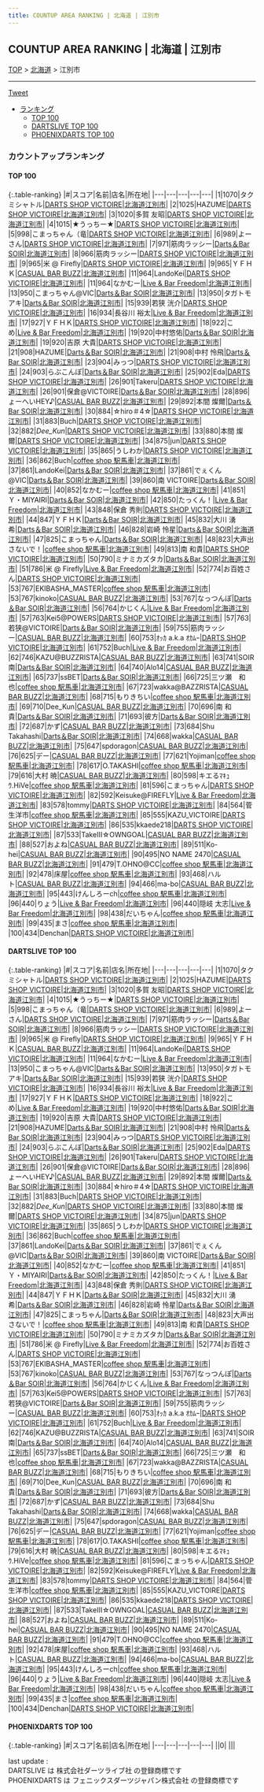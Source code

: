 ```yaml
---
title: COUNTUP AREA RANKING | 北海道 | 江別市
---
```

## COUNTUP AREA RANKING | 北海道 | 江別市

[TOP](/darts/rank/) > [北海道](/darts/rank/北海道/) > 江別市

___

<a href="https://twitter.com/share?ref_src=twsrc%5Etfw" data-text="COUNTUP AREA RANKING | 北海道江別市" class="twitter-share-button" data-hashtags="DARTSLIVE,PHOENIXDARTS,darts,ダーツ" data-show-count="false">Tweet</a>

* [ランキング](#カウントアップランキング)
    * [TOP 100](#top-100)
    * [DARTSLIVE TOP 100](#dartslive-top-100)
    * [PHOENIXDARTS TOP 100](#phoenixdarts-top-100)

### カウントアップランキング

#### TOP 100



{:.table-ranking}
|#|スコア|名前|店名|所在地|
|---|---|---|---|---|
|1|1070|<span class="rank-name-dl">タクミシャトル</span>|<a href="https://search.dartslive.com/jp/shop/616a4d1090f958540d9b047a20a7ba1e">DARTS SHOP VICTOIRE</a>|<a href="/darts/rank/北海道/江別市">北海道江別市</a>|
|2|1025|<span class="rank-name-dl">HAZUME</span>|<a href="https://search.dartslive.com/jp/shop/616a4d1090f958540d9b047a20a7ba1e">DARTS SHOP VICTOIRE</a>|<a href="/darts/rank/北海道/江別市">北海道江別市</a>|
|3|1020|<span class="rank-name-dl">多賀 友昭</span>|<a href="https://search.dartslive.com/jp/shop/616a4d1090f958540d9b047a20a7ba1e">DARTS SHOP VICTOIRE</a>|<a href="/darts/rank/北海道/江別市">北海道江別市</a>|
|4|1015|<span class="rank-name-dl">★うっちー★</span>|<a href="https://search.dartslive.com/jp/shop/616a4d1090f958540d9b047a20a7ba1e">DARTS SHOP VICTOIRE</a>|<a href="/darts/rank/北海道/江別市">北海道江別市</a>|
|5|998|<span class="rank-name-dl">こまっちゃん（竜</span>|<a href="https://search.dartslive.com/jp/shop/616a4d1090f958540d9b047a20a7ba1e">DARTS SHOP VICTOIRE</a>|<a href="/darts/rank/北海道/江別市">北海道江別市</a>|
|6|989|<span class="rank-name-dl">よーさん</span>|<a href="https://search.dartslive.com/jp/shop/616a4d1090f958540d9b047a20a7ba1e">DARTS SHOP VICTOIRE</a>|<a href="/darts/rank/北海道/江別市">北海道江別市</a>|
|7|971|<span class="rank-name-dl">筋肉ラッシー</span>|<a href="https://search.dartslive.com/jp/shop/616a4d1090f958540d9b047a20a7ba1e">Darts＆Bar SOIR</a>|<a href="/darts/rank/北海道/江別市">北海道江別市</a>|
|8|966|<span class="rank-name-dl">筋肉ラッシー</span>|<a href="https://search.dartslive.com/jp/shop/616a4d1090f958540d9b047a20a7ba1e">DARTS SHOP VICTOIRE</a>|<a href="/darts/rank/北海道/江別市">北海道江別市</a>|
|9|965|<span class="rank-name-dl">米 @ Firefly</span>|<a href="https://search.dartslive.com/jp/shop/616a4d1090f958540d9b047a20a7ba1e">DARTS SHOP VICTOIRE</a>|<a href="/darts/rank/北海道/江別市">北海道江別市</a>|
|9|965|<span class="rank-name-dl">ＹＦＨＫ</span>|<a href="https://search.dartslive.com/jp/shop/f13dceb85295f2e30d9b047a20a7ba1e">CASUAL BAR BUZZ</a>|<a href="/darts/rank/北海道/江別市">北海道江別市</a>|
|11|964|<span class="rank-name-dl">LandoKei</span>|<a href="https://search.dartslive.com/jp/shop/616a4d1090f958540d9b047a20a7ba1e">DARTS SHOP VICTOIRE</a>|<a href="/darts/rank/北海道/江別市">北海道江別市</a>|
|11|964|<span class="rank-name-dl">なかむー</span>|<a href="https://search.dartslive.com/jp/shop/0f51f78d8bd7580c0d9b047a20a7ba1e">Live & Bar Freedom</a>|<a href="/darts/rank/北海道/江別市">北海道江別市</a>|
|13|950|<span class="rank-name-dl">こまっちゃん@VIC</span>|<a href="https://search.dartslive.com/jp/shop/616a4d1090f958540d9b047a20a7ba1e">Darts＆Bar SOIR</a>|<a href="/darts/rank/北海道/江別市">北海道江別市</a>|
|13|950|<span class="rank-name-dl">タガトモアキ</span>|<a href="https://search.dartslive.com/jp/shop/616a4d1090f958540d9b047a20a7ba1e">Darts＆Bar SOIR</a>|<a href="/darts/rank/北海道/江別市">北海道江別市</a>|
|15|939|<span class="rank-name-dl">若狭 洸介</span>|<a href="https://search.dartslive.com/jp/shop/616a4d1090f958540d9b047a20a7ba1e">DARTS SHOP VICTOIRE</a>|<a href="/darts/rank/北海道/江別市">北海道江別市</a>|
|16|934|<span class="rank-name-dl">長谷川 裕太</span>|<a href="https://search.dartslive.com/jp/shop/0f51f78d8bd7580c0d9b047a20a7ba1e">Live & Bar Freedom</a>|<a href="/darts/rank/北海道/江別市">北海道江別市</a>|
|17|927|<span class="rank-name-dl">ＹＦＨＫ</span>|<a href="https://search.dartslive.com/jp/shop/616a4d1090f958540d9b047a20a7ba1e">DARTS SHOP VICTOIRE</a>|<a href="/darts/rank/北海道/江別市">北海道江別市</a>|
|18|922|<span class="rank-name-dl">こめ</span>|<a href="https://search.dartslive.com/jp/shop/0f51f78d8bd7580c0d9b047a20a7ba1e">Live & Bar Freedom</a>|<a href="/darts/rank/北海道/江別市">北海道江別市</a>|
|19|920|<span class="rank-name-dl">中村悠佑</span>|<a href="https://search.dartslive.com/jp/shop/616a4d1090f958540d9b047a20a7ba1e">Darts＆Bar SOIR</a>|<a href="/darts/rank/北海道/江別市">北海道江別市</a>|
|19|920|<span class="rank-name-dl">吉原 大貴</span>|<a href="https://search.dartslive.com/jp/shop/616a4d1090f958540d9b047a20a7ba1e">DARTS SHOP VICTOIRE</a>|<a href="/darts/rank/北海道/江別市">北海道江別市</a>|
|21|908|<span class="rank-name-dl">HAZUME</span>|<a href="https://search.dartslive.com/jp/shop/616a4d1090f958540d9b047a20a7ba1e">Darts＆Bar SOIR</a>|<a href="/darts/rank/北海道/江別市">北海道江別市</a>|
|21|908|<span class="rank-name-dl">中村 怜飛</span>|<a href="https://search.dartslive.com/jp/shop/616a4d1090f958540d9b047a20a7ba1e">Darts＆Bar SOIR</a>|<a href="/darts/rank/北海道/江別市">北海道江別市</a>|
|23|904|<span class="rank-name-dl">みっつ</span>|<a href="https://search.dartslive.com/jp/shop/616a4d1090f958540d9b047a20a7ba1e">DARTS SHOP VICTOIRE</a>|<a href="/darts/rank/北海道/江別市">北海道江別市</a>|
|24|903|<span class="rank-name-dl">らぶこんぽ</span>|<a href="https://search.dartslive.com/jp/shop/616a4d1090f958540d9b047a20a7ba1e">Darts＆Bar SOIR</a>|<a href="/darts/rank/北海道/江別市">北海道江別市</a>|
|25|902|<span class="rank-name-dl">Eda</span>|<a href="https://search.dartslive.com/jp/shop/616a4d1090f958540d9b047a20a7ba1e">DARTS SHOP VICTOIRE</a>|<a href="/darts/rank/北海道/江別市">北海道江別市</a>|
|26|901|<span class="rank-name-dl">Takeru</span>|<a href="https://search.dartslive.com/jp/shop/616a4d1090f958540d9b047a20a7ba1e">DARTS SHOP VICTOIRE</a>|<a href="/darts/rank/北海道/江別市">北海道江別市</a>|
|26|901|<span class="rank-name-dl">保倉@VICTOIRE</span>|<a href="https://search.dartslive.com/jp/shop/616a4d1090f958540d9b047a20a7ba1e">Darts＆Bar SOIR</a>|<a href="/darts/rank/北海道/江別市">北海道江別市</a>|
|28|896|<span class="rank-name-dl">ょーへいHEY♪</span>|<a href="https://search.dartslive.com/jp/shop/f13dceb85295f2e30d9b047a20a7ba1e">CASUAL BAR BUZZ</a>|<a href="/darts/rank/北海道/江別市">北海道江別市</a>|
|29|892|<span class="rank-name-dl">本間 燦爾</span>|<a href="https://search.dartslive.com/jp/shop/616a4d1090f958540d9b047a20a7ba1e">Darts＆Bar SOIR</a>|<a href="/darts/rank/北海道/江別市">北海道江別市</a>|
|30|884|<span class="rank-name-dl">☆hiro＃4☆</span>|<a href="https://search.dartslive.com/jp/shop/616a4d1090f958540d9b047a20a7ba1e">DARTS SHOP VICTOIRE</a>|<a href="/darts/rank/北海道/江別市">北海道江別市</a>|
|31|883|<span class="rank-name-dl">Buch</span>|<a href="https://search.dartslive.com/jp/shop/616a4d1090f958540d9b047a20a7ba1e">DARTS SHOP VICTOIRE</a>|<a href="/darts/rank/北海道/江別市">北海道江別市</a>|
|32|882|<span class="rank-name-dl">_Dee_Kun_</span>|<a href="https://search.dartslive.com/jp/shop/616a4d1090f958540d9b047a20a7ba1e">DARTS SHOP VICTOIRE</a>|<a href="/darts/rank/北海道/江別市">北海道江別市</a>|
|33|880|<span class="rank-name-dl">本間 燦爾</span>|<a href="https://search.dartslive.com/jp/shop/616a4d1090f958540d9b047a20a7ba1e">DARTS SHOP VICTOIRE</a>|<a href="/darts/rank/北海道/江別市">北海道江別市</a>|
|34|875|<span class="rank-name-dl">jun</span>|<a href="https://search.dartslive.com/jp/shop/616a4d1090f958540d9b047a20a7ba1e">DARTS SHOP VICTOIRE</a>|<a href="/darts/rank/北海道/江別市">北海道江別市</a>|
|35|865|<span class="rank-name-dl">うしわか</span>|<a href="https://search.dartslive.com/jp/shop/616a4d1090f958540d9b047a20a7ba1e">DARTS SHOP VICTOIRE</a>|<a href="/darts/rank/北海道/江別市">北海道江別市</a>|
|36|862|<span class="rank-name-dl">Buch</span>|<a href="https://search.dartslive.com/jp/shop/2f50acd80977cb390d9b047a20a7ba1e">coffee shop 駅馬車</a>|<a href="/darts/rank/北海道/江別市">北海道江別市</a>|
|37|861|<span class="rank-name-dl">LandoKei</span>|<a href="https://search.dartslive.com/jp/shop/616a4d1090f958540d9b047a20a7ba1e">Darts＆Bar SOIR</a>|<a href="/darts/rank/北海道/江別市">北海道江別市</a>|
|37|861|<span class="rank-name-dl">でぇくん@VIC</span>|<a href="https://search.dartslive.com/jp/shop/616a4d1090f958540d9b047a20a7ba1e">Darts＆Bar SOIR</a>|<a href="/darts/rank/北海道/江別市">北海道江別市</a>|
|39|860|<span class="rank-name-dl">南 VICTOIRE</span>|<a href="https://search.dartslive.com/jp/shop/616a4d1090f958540d9b047a20a7ba1e">Darts＆Bar SOIR</a>|<a href="/darts/rank/北海道/江別市">北海道江別市</a>|
|40|852|<span class="rank-name-dl">なかむー</span>|<a href="https://search.dartslive.com/jp/shop/2f50acd80977cb390d9b047a20a7ba1e">coffee shop 駅馬車</a>|<a href="/darts/rank/北海道/江別市">北海道江別市</a>|
|41|851|<span class="rank-name-dl">Ｙ・MIYAIRI</span>|<a href="https://search.dartslive.com/jp/shop/616a4d1090f958540d9b047a20a7ba1e">Darts＆Bar SOIR</a>|<a href="/darts/rank/北海道/江別市">北海道江別市</a>|
|42|850|<span class="rank-name-dl">たっくん！</span>|<a href="https://search.dartslive.com/jp/shop/0f51f78d8bd7580c0d9b047a20a7ba1e">Live & Bar Freedom</a>|<a href="/darts/rank/北海道/江別市">北海道江別市</a>|
|43|848|<span class="rank-name-dl">保倉 秀則</span>|<a href="https://search.dartslive.com/jp/shop/616a4d1090f958540d9b047a20a7ba1e">DARTS SHOP VICTOIRE</a>|<a href="/darts/rank/北海道/江別市">北海道江別市</a>|
|44|847|<span class="rank-name-dl">ＹＦＨＫ</span>|<a href="https://search.dartslive.com/jp/shop/616a4d1090f958540d9b047a20a7ba1e">Darts＆Bar SOIR</a>|<a href="/darts/rank/北海道/江別市">北海道江別市</a>|
|45|832|<span class="rank-name-dl">大川 湧希</span>|<a href="https://search.dartslive.com/jp/shop/616a4d1090f958540d9b047a20a7ba1e">Darts＆Bar SOIR</a>|<a href="/darts/rank/北海道/江別市">北海道江別市</a>|
|46|828|<span class="rank-name-dl">岩崎 怜星</span>|<a href="https://search.dartslive.com/jp/shop/616a4d1090f958540d9b047a20a7ba1e">Darts＆Bar SOIR</a>|<a href="/darts/rank/北海道/江別市">北海道江別市</a>|
|47|825|<span class="rank-name-dl">こまっちゃん</span>|<a href="https://search.dartslive.com/jp/shop/616a4d1090f958540d9b047a20a7ba1e">Darts＆Bar SOIR</a>|<a href="/darts/rank/北海道/江別市">北海道江別市</a>|
|48|823|<span class="rank-name-dl">大声出さないで！</span>|<a href="https://search.dartslive.com/jp/shop/2f50acd80977cb390d9b047a20a7ba1e">coffee shop 駅馬車</a>|<a href="/darts/rank/北海道/江別市">北海道江別市</a>|
|49|813|<span class="rank-name-dl">南 和貴</span>|<a href="https://search.dartslive.com/jp/shop/616a4d1090f958540d9b047a20a7ba1e">DARTS SHOP VICTOIRE</a>|<a href="/darts/rank/北海道/江別市">北海道江別市</a>|
|50|790|<span class="rank-name-dl">ミナミカズタカ</span>|<a href="https://search.dartslive.com/jp/shop/616a4d1090f958540d9b047a20a7ba1e">Darts＆Bar SOIR</a>|<a href="/darts/rank/北海道/江別市">北海道江別市</a>|
|51|786|<span class="rank-name-dl">米 @ Firefly</span>|<a href="https://search.dartslive.com/jp/shop/0f51f78d8bd7580c0d9b047a20a7ba1e">Live & Bar Freedom</a>|<a href="/darts/rank/北海道/江別市">北海道江別市</a>|
|52|774|<span class="rank-name-dl">お百姓さん</span>|<a href="https://search.dartslive.com/jp/shop/616a4d1090f958540d9b047a20a7ba1e">DARTS SHOP VICTOIRE</a>|<a href="/darts/rank/北海道/江別市">北海道江別市</a>|
|53|767|<span class="rank-name-dl">EKIBASHA_MASTER</span>|<a href="https://search.dartslive.com/jp/shop/2f50acd80977cb390d9b047a20a7ba1e">coffee shop 駅馬車</a>|<a href="/darts/rank/北海道/江別市">北海道江別市</a>|
|53|767|<span class="rank-name-dl">kinoko</span>|<a href="https://search.dartslive.com/jp/shop/f13dceb85295f2e30d9b047a20a7ba1e">CASUAL BAR BUZZ</a>|<a href="/darts/rank/北海道/江別市">北海道江別市</a>|
|53|767|<span class="rank-name-dl">なっつんぽ</span>|<a href="https://search.dartslive.com/jp/shop/616a4d1090f958540d9b047a20a7ba1e">Darts＆Bar SOIR</a>|<a href="/darts/rank/北海道/江別市">北海道江別市</a>|
|56|764|<span class="rank-name-dl">かじくん</span>|<a href="https://search.dartslive.com/jp/shop/0f51f78d8bd7580c0d9b047a20a7ba1e">Live & Bar Freedom</a>|<a href="/darts/rank/北海道/江別市">北海道江別市</a>|
|57|763|<span class="rank-name-dl">Kei5@POWERS</span>|<a href="https://search.dartslive.com/jp/shop/616a4d1090f958540d9b047a20a7ba1e">DARTS SHOP VICTOIRE</a>|<a href="/darts/rank/北海道/江別市">北海道江別市</a>|
|57|763|<span class="rank-name-dl">若狭@VICTOIRE</span>|<a href="https://search.dartslive.com/jp/shop/616a4d1090f958540d9b047a20a7ba1e">Darts＆Bar SOIR</a>|<a href="/darts/rank/北海道/江別市">北海道江別市</a>|
|59|755|<span class="rank-name-dl">筋肉ラッシー</span>|<a href="https://search.dartslive.com/jp/shop/f13dceb85295f2e30d9b047a20a7ba1e">CASUAL BAR BUZZ</a>|<a href="/darts/rank/北海道/江別市">北海道江別市</a>|
|60|753|<span class="rank-name-dl">ｵｯｶ a.k.a ｵｶﾑｰ</span>|<a href="https://search.dartslive.com/jp/shop/616a4d1090f958540d9b047a20a7ba1e">DARTS SHOP VICTOIRE</a>|<a href="/darts/rank/北海道/江別市">北海道江別市</a>|
|61|752|<span class="rank-name-dl">Buch</span>|<a href="https://search.dartslive.com/jp/shop/0f51f78d8bd7580c0d9b047a20a7ba1e">Live & Bar Freedom</a>|<a href="/darts/rank/北海道/江別市">北海道江別市</a>|
|62|746|<span class="rank-name-dl">KAZU@BUZZRISTA</span>|<a href="https://search.dartslive.com/jp/shop/f13dceb85295f2e30d9b047a20a7ba1e">CASUAL BAR BUZZ</a>|<a href="/darts/rank/北海道/江別市">北海道江別市</a>|
|63|741|<span class="rank-name-dl">SOIR 南</span>|<a href="https://search.dartslive.com/jp/shop/616a4d1090f958540d9b047a20a7ba1e">Darts＆Bar SOIR</a>|<a href="/darts/rank/北海道/江別市">北海道江別市</a>|
|64|740|<span class="rank-name-dl">Alo14</span>|<a href="https://search.dartslive.com/jp/shop/f13dceb85295f2e30d9b047a20a7ba1e">CASUAL BAR BUZZ</a>|<a href="/darts/rank/北海道/江別市">北海道江別市</a>|
|65|737|<span class="rank-name-dl">ssBET</span>|<a href="https://search.dartslive.com/jp/shop/616a4d1090f958540d9b047a20a7ba1e">Darts＆Bar SOIR</a>|<a href="/darts/rank/北海道/江別市">北海道江別市</a>|
|66|725|<span class="rank-name-dl">三ツ瀬　和也</span>|<a href="https://search.dartslive.com/jp/shop/2f50acd80977cb390d9b047a20a7ba1e">coffee shop 駅馬車</a>|<a href="/darts/rank/北海道/江別市">北海道江別市</a>|
|67|723|<span class="rank-name-dl">wakka@BAZZRISTA</span>|<a href="https://search.dartslive.com/jp/shop/f13dceb85295f2e30d9b047a20a7ba1e">CASUAL BAR BUZZ</a>|<a href="/darts/rank/北海道/江別市">北海道江別市</a>|
|68|715|<span class="rank-name-dl">もりきちい</span>|<a href="https://search.dartslive.com/jp/shop/2f50acd80977cb390d9b047a20a7ba1e">coffee shop 駅馬車</a>|<a href="/darts/rank/北海道/江別市">北海道江別市</a>|
|69|710|<span class="rank-name-dl">Dee_Kun</span>|<a href="https://search.dartslive.com/jp/shop/f13dceb85295f2e30d9b047a20a7ba1e">CASUAL BAR BUZZ</a>|<a href="/darts/rank/北海道/江別市">北海道江別市</a>|
|70|696|<span class="rank-name-dl">南 和貴</span>|<a href="https://search.dartslive.com/jp/shop/616a4d1090f958540d9b047a20a7ba1e">Darts＆Bar SOIR</a>|<a href="/darts/rank/北海道/江別市">北海道江別市</a>|
|71|693|<span class="rank-name-dl">彼方</span>|<a href="https://search.dartslive.com/jp/shop/616a4d1090f958540d9b047a20a7ba1e">Darts＆Bar SOIR</a>|<a href="/darts/rank/北海道/江別市">北海道江別市</a>|
|72|687|<span class="rank-name-dl">かず</span>|<a href="https://search.dartslive.com/jp/shop/f13dceb85295f2e30d9b047a20a7ba1e">CASUAL BAR BUZZ</a>|<a href="/darts/rank/北海道/江別市">北海道江別市</a>|
|73|684|<span class="rank-name-dl">Shu Takahashi</span>|<a href="https://search.dartslive.com/jp/shop/616a4d1090f958540d9b047a20a7ba1e">Darts＆Bar SOIR</a>|<a href="/darts/rank/北海道/江別市">北海道江別市</a>|
|74|668|<span class="rank-name-dl">wakka</span>|<a href="https://search.dartslive.com/jp/shop/f13dceb85295f2e30d9b047a20a7ba1e">CASUAL BAR BUZZ</a>|<a href="/darts/rank/北海道/江別市">北海道江別市</a>|
|75|647|<span class="rank-name-dl">spdoragon</span>|<a href="https://search.dartslive.com/jp/shop/f13dceb85295f2e30d9b047a20a7ba1e">CASUAL BAR BUZZ</a>|<a href="/darts/rank/北海道/江別市">北海道江別市</a>|
|76|625|<span class="rank-name-dl">デー</span>|<a href="https://search.dartslive.com/jp/shop/f13dceb85295f2e30d9b047a20a7ba1e">CASUAL BAR BUZZ</a>|<a href="/darts/rank/北海道/江別市">北海道江別市</a>|
|77|621|<span class="rank-name-dl">Yojiman</span>|<a href="https://search.dartslive.com/jp/shop/2f50acd80977cb390d9b047a20a7ba1e">coffee shop 駅馬車</a>|<a href="/darts/rank/北海道/江別市">北海道江別市</a>|
|78|617|<span class="rank-name-dl">O.TAKASHI</span>|<a href="https://search.dartslive.com/jp/shop/2f50acd80977cb390d9b047a20a7ba1e">coffee shop 駅馬車</a>|<a href="/darts/rank/北海道/江別市">北海道江別市</a>|
|79|616|<span class="rank-name-dl">大村 暁</span>|<a href="https://search.dartslive.com/jp/shop/f13dceb85295f2e30d9b047a20a7ba1e">CASUAL BAR BUZZ</a>|<a href="/darts/rank/北海道/江別市">北海道江別市</a>|
|80|598|<span class="rank-name-dl">キエるﾏｷｭｳ.HiVe</span>|<a href="https://search.dartslive.com/jp/shop/2f50acd80977cb390d9b047a20a7ba1e">coffee shop 駅馬車</a>|<a href="/darts/rank/北海道/江別市">北海道江別市</a>|
|81|596|<span class="rank-name-dl">こまっちゃん</span>|<a href="https://search.dartslive.com/jp/shop/616a4d1090f958540d9b047a20a7ba1e">DARTS SHOP VICTOIRE</a>|<a href="/darts/rank/北海道/江別市">北海道江別市</a>|
|82|592|<span class="rank-name-dl">Keisuke@FIREFLY</span>|<a href="https://search.dartslive.com/jp/shop/0f51f78d8bd7580c0d9b047a20a7ba1e">Live & Bar Freedom</a>|<a href="/darts/rank/北海道/江別市">北海道江別市</a>|
|83|578|<span class="rank-name-dl">tommy</span>|<a href="https://search.dartslive.com/jp/shop/616a4d1090f958540d9b047a20a7ba1e">DARTS SHOP VICTOIRE</a>|<a href="/darts/rank/北海道/江別市">北海道江別市</a>|
|84|564|<span class="rank-name-dl">菅生洋市</span>|<a href="https://search.dartslive.com/jp/shop/2f50acd80977cb390d9b047a20a7ba1e">coffee shop 駅馬車</a>|<a href="/darts/rank/北海道/江別市">北海道江別市</a>|
|85|555|<span class="rank-name-dl">KAZU_VICTOIRE</span>|<a href="https://search.dartslive.com/jp/shop/616a4d1090f958540d9b047a20a7ba1e">DARTS SHOP VICTOIRE</a>|<a href="/darts/rank/北海道/江別市">北海道江別市</a>|
|86|535|<span class="rank-name-dl">kkaede218</span>|<a href="https://search.dartslive.com/jp/shop/616a4d1090f958540d9b047a20a7ba1e">DARTS SHOP VICTOIRE</a>|<a href="/darts/rank/北海道/江別市">北海道江別市</a>|
|87|533|<span class="rank-name-dl">TakeⅢ☆OWNGOAL</span>|<a href="https://search.dartslive.com/jp/shop/f13dceb85295f2e30d9b047a20a7ba1e">CASUAL BAR BUZZ</a>|<a href="/darts/rank/北海道/江別市">北海道江別市</a>|
|88|527|<span class="rank-name-dl">およね</span>|<a href="https://search.dartslive.com/jp/shop/f13dceb85295f2e30d9b047a20a7ba1e">CASUAL BAR BUZZ</a>|<a href="/darts/rank/北海道/江別市">北海道江別市</a>|
|89|511|<span class="rank-name-dl">Ko-hei</span>|<a href="https://search.dartslive.com/jp/shop/f13dceb85295f2e30d9b047a20a7ba1e">CASUAL BAR BUZZ</a>|<a href="/darts/rank/北海道/江別市">北海道江別市</a>|
|90|495|<span class="rank-name-dl">NO NAME 2470</span>|<a href="https://search.dartslive.com/jp/shop/f13dceb85295f2e30d9b047a20a7ba1e">CASUAL BAR BUZZ</a>|<a href="/darts/rank/北海道/江別市">北海道江別市</a>|
|91|479|<span class="rank-name-dl">T.OHNO@CC</span>|<a href="https://search.dartslive.com/jp/shop/2f50acd80977cb390d9b047a20a7ba1e">coffee shop 駅馬車</a>|<a href="/darts/rank/北海道/江別市">北海道江別市</a>|
|92|478|<span class="rank-name-dl">床屋</span>|<a href="https://search.dartslive.com/jp/shop/2f50acd80977cb390d9b047a20a7ba1e">coffee shop 駅馬車</a>|<a href="/darts/rank/北海道/江別市">北海道江別市</a>|
|93|468|<span class="rank-name-dl">ハルト</span>|<a href="https://search.dartslive.com/jp/shop/f13dceb85295f2e30d9b047a20a7ba1e">CASUAL BAR BUZZ</a>|<a href="/darts/rank/北海道/江別市">北海道江別市</a>|
|94|466|<span class="rank-name-dl">ma-bo</span>|<a href="https://search.dartslive.com/jp/shop/f13dceb85295f2e30d9b047a20a7ba1e">CASUAL BAR BUZZ</a>|<a href="/darts/rank/北海道/江別市">北海道江別市</a>|
|95|443|<span class="rank-name-dl">けんしろーch</span>|<a href="https://search.dartslive.com/jp/shop/2f50acd80977cb390d9b047a20a7ba1e">coffee shop 駅馬車</a>|<a href="/darts/rank/北海道/江別市">北海道江別市</a>|
|96|440|<span class="rank-name-dl">りょう</span>|<a href="https://search.dartslive.com/jp/shop/0f51f78d8bd7580c0d9b047a20a7ba1e">Live & Bar Freedom</a>|<a href="/darts/rank/北海道/江別市">北海道江別市</a>|
|96|440|<span class="rank-name-dl">隠岐 太志</span>|<a href="https://search.dartslive.com/jp/shop/0f51f78d8bd7580c0d9b047a20a7ba1e">Live & Bar Freedom</a>|<a href="/darts/rank/北海道/江別市">北海道江別市</a>|
|98|438|<span class="rank-name-dl">だいちゃん</span>|<a href="https://search.dartslive.com/jp/shop/2f50acd80977cb390d9b047a20a7ba1e">coffee shop 駅馬車</a>|<a href="/darts/rank/北海道/江別市">北海道江別市</a>|
|99|435|<span class="rank-name-dl">まさ</span>|<a href="https://search.dartslive.com/jp/shop/2f50acd80977cb390d9b047a20a7ba1e">coffee shop 駅馬車</a>|<a href="/darts/rank/北海道/江別市">北海道江別市</a>|
|100|434|<span class="rank-name-dl">Denchan</span>|<a href="https://search.dartslive.com/jp/shop/616a4d1090f958540d9b047a20a7ba1e">DARTS SHOP VICTOIRE</a>|<a href="/darts/rank/北海道/江別市">北海道江別市</a>|


#### DARTSLIVE TOP 100



{:.table-ranking}
|#|スコア|名前|店名|所在地|
|---|---|---|---|---|
|1|1070|<span class="rank-name-dl">タクミシャトル</span>|<a href="https://search.dartslive.com/jp/shop/616a4d1090f958540d9b047a20a7ba1e">DARTS SHOP VICTOIRE</a>|<a href="/darts/rank/北海道/江別市">北海道江別市</a>|
|2|1025|<span class="rank-name-dl">HAZUME</span>|<a href="https://search.dartslive.com/jp/shop/616a4d1090f958540d9b047a20a7ba1e">DARTS SHOP VICTOIRE</a>|<a href="/darts/rank/北海道/江別市">北海道江別市</a>|
|3|1020|<span class="rank-name-dl">多賀 友昭</span>|<a href="https://search.dartslive.com/jp/shop/616a4d1090f958540d9b047a20a7ba1e">DARTS SHOP VICTOIRE</a>|<a href="/darts/rank/北海道/江別市">北海道江別市</a>|
|4|1015|<span class="rank-name-dl">★うっちー★</span>|<a href="https://search.dartslive.com/jp/shop/616a4d1090f958540d9b047a20a7ba1e">DARTS SHOP VICTOIRE</a>|<a href="/darts/rank/北海道/江別市">北海道江別市</a>|
|5|998|<span class="rank-name-dl">こまっちゃん（竜</span>|<a href="https://search.dartslive.com/jp/shop/616a4d1090f958540d9b047a20a7ba1e">DARTS SHOP VICTOIRE</a>|<a href="/darts/rank/北海道/江別市">北海道江別市</a>|
|6|989|<span class="rank-name-dl">よーさん</span>|<a href="https://search.dartslive.com/jp/shop/616a4d1090f958540d9b047a20a7ba1e">DARTS SHOP VICTOIRE</a>|<a href="/darts/rank/北海道/江別市">北海道江別市</a>|
|7|971|<span class="rank-name-dl">筋肉ラッシー</span>|<a href="https://search.dartslive.com/jp/shop/616a4d1090f958540d9b047a20a7ba1e">Darts＆Bar SOIR</a>|<a href="/darts/rank/北海道/江別市">北海道江別市</a>|
|8|966|<span class="rank-name-dl">筋肉ラッシー</span>|<a href="https://search.dartslive.com/jp/shop/616a4d1090f958540d9b047a20a7ba1e">DARTS SHOP VICTOIRE</a>|<a href="/darts/rank/北海道/江別市">北海道江別市</a>|
|9|965|<span class="rank-name-dl">米 @ Firefly</span>|<a href="https://search.dartslive.com/jp/shop/616a4d1090f958540d9b047a20a7ba1e">DARTS SHOP VICTOIRE</a>|<a href="/darts/rank/北海道/江別市">北海道江別市</a>|
|9|965|<span class="rank-name-dl">ＹＦＨＫ</span>|<a href="https://search.dartslive.com/jp/shop/f13dceb85295f2e30d9b047a20a7ba1e">CASUAL BAR BUZZ</a>|<a href="/darts/rank/北海道/江別市">北海道江別市</a>|
|11|964|<span class="rank-name-dl">LandoKei</span>|<a href="https://search.dartslive.com/jp/shop/616a4d1090f958540d9b047a20a7ba1e">DARTS SHOP VICTOIRE</a>|<a href="/darts/rank/北海道/江別市">北海道江別市</a>|
|11|964|<span class="rank-name-dl">なかむー</span>|<a href="https://search.dartslive.com/jp/shop/0f51f78d8bd7580c0d9b047a20a7ba1e">Live & Bar Freedom</a>|<a href="/darts/rank/北海道/江別市">北海道江別市</a>|
|13|950|<span class="rank-name-dl">こまっちゃん@VIC</span>|<a href="https://search.dartslive.com/jp/shop/616a4d1090f958540d9b047a20a7ba1e">Darts＆Bar SOIR</a>|<a href="/darts/rank/北海道/江別市">北海道江別市</a>|
|13|950|<span class="rank-name-dl">タガトモアキ</span>|<a href="https://search.dartslive.com/jp/shop/616a4d1090f958540d9b047a20a7ba1e">Darts＆Bar SOIR</a>|<a href="/darts/rank/北海道/江別市">北海道江別市</a>|
|15|939|<span class="rank-name-dl">若狭 洸介</span>|<a href="https://search.dartslive.com/jp/shop/616a4d1090f958540d9b047a20a7ba1e">DARTS SHOP VICTOIRE</a>|<a href="/darts/rank/北海道/江別市">北海道江別市</a>|
|16|934|<span class="rank-name-dl">長谷川 裕太</span>|<a href="https://search.dartslive.com/jp/shop/0f51f78d8bd7580c0d9b047a20a7ba1e">Live & Bar Freedom</a>|<a href="/darts/rank/北海道/江別市">北海道江別市</a>|
|17|927|<span class="rank-name-dl">ＹＦＨＫ</span>|<a href="https://search.dartslive.com/jp/shop/616a4d1090f958540d9b047a20a7ba1e">DARTS SHOP VICTOIRE</a>|<a href="/darts/rank/北海道/江別市">北海道江別市</a>|
|18|922|<span class="rank-name-dl">こめ</span>|<a href="https://search.dartslive.com/jp/shop/0f51f78d8bd7580c0d9b047a20a7ba1e">Live & Bar Freedom</a>|<a href="/darts/rank/北海道/江別市">北海道江別市</a>|
|19|920|<span class="rank-name-dl">中村悠佑</span>|<a href="https://search.dartslive.com/jp/shop/616a4d1090f958540d9b047a20a7ba1e">Darts＆Bar SOIR</a>|<a href="/darts/rank/北海道/江別市">北海道江別市</a>|
|19|920|<span class="rank-name-dl">吉原 大貴</span>|<a href="https://search.dartslive.com/jp/shop/616a4d1090f958540d9b047a20a7ba1e">DARTS SHOP VICTOIRE</a>|<a href="/darts/rank/北海道/江別市">北海道江別市</a>|
|21|908|<span class="rank-name-dl">HAZUME</span>|<a href="https://search.dartslive.com/jp/shop/616a4d1090f958540d9b047a20a7ba1e">Darts＆Bar SOIR</a>|<a href="/darts/rank/北海道/江別市">北海道江別市</a>|
|21|908|<span class="rank-name-dl">中村 怜飛</span>|<a href="https://search.dartslive.com/jp/shop/616a4d1090f958540d9b047a20a7ba1e">Darts＆Bar SOIR</a>|<a href="/darts/rank/北海道/江別市">北海道江別市</a>|
|23|904|<span class="rank-name-dl">みっつ</span>|<a href="https://search.dartslive.com/jp/shop/616a4d1090f958540d9b047a20a7ba1e">DARTS SHOP VICTOIRE</a>|<a href="/darts/rank/北海道/江別市">北海道江別市</a>|
|24|903|<span class="rank-name-dl">らぶこんぽ</span>|<a href="https://search.dartslive.com/jp/shop/616a4d1090f958540d9b047a20a7ba1e">Darts＆Bar SOIR</a>|<a href="/darts/rank/北海道/江別市">北海道江別市</a>|
|25|902|<span class="rank-name-dl">Eda</span>|<a href="https://search.dartslive.com/jp/shop/616a4d1090f958540d9b047a20a7ba1e">DARTS SHOP VICTOIRE</a>|<a href="/darts/rank/北海道/江別市">北海道江別市</a>|
|26|901|<span class="rank-name-dl">Takeru</span>|<a href="https://search.dartslive.com/jp/shop/616a4d1090f958540d9b047a20a7ba1e">DARTS SHOP VICTOIRE</a>|<a href="/darts/rank/北海道/江別市">北海道江別市</a>|
|26|901|<span class="rank-name-dl">保倉@VICTOIRE</span>|<a href="https://search.dartslive.com/jp/shop/616a4d1090f958540d9b047a20a7ba1e">Darts＆Bar SOIR</a>|<a href="/darts/rank/北海道/江別市">北海道江別市</a>|
|28|896|<span class="rank-name-dl">ょーへいHEY♪</span>|<a href="https://search.dartslive.com/jp/shop/f13dceb85295f2e30d9b047a20a7ba1e">CASUAL BAR BUZZ</a>|<a href="/darts/rank/北海道/江別市">北海道江別市</a>|
|29|892|<span class="rank-name-dl">本間 燦爾</span>|<a href="https://search.dartslive.com/jp/shop/616a4d1090f958540d9b047a20a7ba1e">Darts＆Bar SOIR</a>|<a href="/darts/rank/北海道/江別市">北海道江別市</a>|
|30|884|<span class="rank-name-dl">☆hiro＃4☆</span>|<a href="https://search.dartslive.com/jp/shop/616a4d1090f958540d9b047a20a7ba1e">DARTS SHOP VICTOIRE</a>|<a href="/darts/rank/北海道/江別市">北海道江別市</a>|
|31|883|<span class="rank-name-dl">Buch</span>|<a href="https://search.dartslive.com/jp/shop/616a4d1090f958540d9b047a20a7ba1e">DARTS SHOP VICTOIRE</a>|<a href="/darts/rank/北海道/江別市">北海道江別市</a>|
|32|882|<span class="rank-name-dl">_Dee_Kun_</span>|<a href="https://search.dartslive.com/jp/shop/616a4d1090f958540d9b047a20a7ba1e">DARTS SHOP VICTOIRE</a>|<a href="/darts/rank/北海道/江別市">北海道江別市</a>|
|33|880|<span class="rank-name-dl">本間 燦爾</span>|<a href="https://search.dartslive.com/jp/shop/616a4d1090f958540d9b047a20a7ba1e">DARTS SHOP VICTOIRE</a>|<a href="/darts/rank/北海道/江別市">北海道江別市</a>|
|34|875|<span class="rank-name-dl">jun</span>|<a href="https://search.dartslive.com/jp/shop/616a4d1090f958540d9b047a20a7ba1e">DARTS SHOP VICTOIRE</a>|<a href="/darts/rank/北海道/江別市">北海道江別市</a>|
|35|865|<span class="rank-name-dl">うしわか</span>|<a href="https://search.dartslive.com/jp/shop/616a4d1090f958540d9b047a20a7ba1e">DARTS SHOP VICTOIRE</a>|<a href="/darts/rank/北海道/江別市">北海道江別市</a>|
|36|862|<span class="rank-name-dl">Buch</span>|<a href="https://search.dartslive.com/jp/shop/2f50acd80977cb390d9b047a20a7ba1e">coffee shop 駅馬車</a>|<a href="/darts/rank/北海道/江別市">北海道江別市</a>|
|37|861|<span class="rank-name-dl">LandoKei</span>|<a href="https://search.dartslive.com/jp/shop/616a4d1090f958540d9b047a20a7ba1e">Darts＆Bar SOIR</a>|<a href="/darts/rank/北海道/江別市">北海道江別市</a>|
|37|861|<span class="rank-name-dl">でぇくん@VIC</span>|<a href="https://search.dartslive.com/jp/shop/616a4d1090f958540d9b047a20a7ba1e">Darts＆Bar SOIR</a>|<a href="/darts/rank/北海道/江別市">北海道江別市</a>|
|39|860|<span class="rank-name-dl">南 VICTOIRE</span>|<a href="https://search.dartslive.com/jp/shop/616a4d1090f958540d9b047a20a7ba1e">Darts＆Bar SOIR</a>|<a href="/darts/rank/北海道/江別市">北海道江別市</a>|
|40|852|<span class="rank-name-dl">なかむー</span>|<a href="https://search.dartslive.com/jp/shop/2f50acd80977cb390d9b047a20a7ba1e">coffee shop 駅馬車</a>|<a href="/darts/rank/北海道/江別市">北海道江別市</a>|
|41|851|<span class="rank-name-dl">Ｙ・MIYAIRI</span>|<a href="https://search.dartslive.com/jp/shop/616a4d1090f958540d9b047a20a7ba1e">Darts＆Bar SOIR</a>|<a href="/darts/rank/北海道/江別市">北海道江別市</a>|
|42|850|<span class="rank-name-dl">たっくん！</span>|<a href="https://search.dartslive.com/jp/shop/0f51f78d8bd7580c0d9b047a20a7ba1e">Live & Bar Freedom</a>|<a href="/darts/rank/北海道/江別市">北海道江別市</a>|
|43|848|<span class="rank-name-dl">保倉 秀則</span>|<a href="https://search.dartslive.com/jp/shop/616a4d1090f958540d9b047a20a7ba1e">DARTS SHOP VICTOIRE</a>|<a href="/darts/rank/北海道/江別市">北海道江別市</a>|
|44|847|<span class="rank-name-dl">ＹＦＨＫ</span>|<a href="https://search.dartslive.com/jp/shop/616a4d1090f958540d9b047a20a7ba1e">Darts＆Bar SOIR</a>|<a href="/darts/rank/北海道/江別市">北海道江別市</a>|
|45|832|<span class="rank-name-dl">大川 湧希</span>|<a href="https://search.dartslive.com/jp/shop/616a4d1090f958540d9b047a20a7ba1e">Darts＆Bar SOIR</a>|<a href="/darts/rank/北海道/江別市">北海道江別市</a>|
|46|828|<span class="rank-name-dl">岩崎 怜星</span>|<a href="https://search.dartslive.com/jp/shop/616a4d1090f958540d9b047a20a7ba1e">Darts＆Bar SOIR</a>|<a href="/darts/rank/北海道/江別市">北海道江別市</a>|
|47|825|<span class="rank-name-dl">こまっちゃん</span>|<a href="https://search.dartslive.com/jp/shop/616a4d1090f958540d9b047a20a7ba1e">Darts＆Bar SOIR</a>|<a href="/darts/rank/北海道/江別市">北海道江別市</a>|
|48|823|<span class="rank-name-dl">大声出さないで！</span>|<a href="https://search.dartslive.com/jp/shop/2f50acd80977cb390d9b047a20a7ba1e">coffee shop 駅馬車</a>|<a href="/darts/rank/北海道/江別市">北海道江別市</a>|
|49|813|<span class="rank-name-dl">南 和貴</span>|<a href="https://search.dartslive.com/jp/shop/616a4d1090f958540d9b047a20a7ba1e">DARTS SHOP VICTOIRE</a>|<a href="/darts/rank/北海道/江別市">北海道江別市</a>|
|50|790|<span class="rank-name-dl">ミナミカズタカ</span>|<a href="https://search.dartslive.com/jp/shop/616a4d1090f958540d9b047a20a7ba1e">Darts＆Bar SOIR</a>|<a href="/darts/rank/北海道/江別市">北海道江別市</a>|
|51|786|<span class="rank-name-dl">米 @ Firefly</span>|<a href="https://search.dartslive.com/jp/shop/0f51f78d8bd7580c0d9b047a20a7ba1e">Live & Bar Freedom</a>|<a href="/darts/rank/北海道/江別市">北海道江別市</a>|
|52|774|<span class="rank-name-dl">お百姓さん</span>|<a href="https://search.dartslive.com/jp/shop/616a4d1090f958540d9b047a20a7ba1e">DARTS SHOP VICTOIRE</a>|<a href="/darts/rank/北海道/江別市">北海道江別市</a>|
|53|767|<span class="rank-name-dl">EKIBASHA_MASTER</span>|<a href="https://search.dartslive.com/jp/shop/2f50acd80977cb390d9b047a20a7ba1e">coffee shop 駅馬車</a>|<a href="/darts/rank/北海道/江別市">北海道江別市</a>|
|53|767|<span class="rank-name-dl">kinoko</span>|<a href="https://search.dartslive.com/jp/shop/f13dceb85295f2e30d9b047a20a7ba1e">CASUAL BAR BUZZ</a>|<a href="/darts/rank/北海道/江別市">北海道江別市</a>|
|53|767|<span class="rank-name-dl">なっつんぽ</span>|<a href="https://search.dartslive.com/jp/shop/616a4d1090f958540d9b047a20a7ba1e">Darts＆Bar SOIR</a>|<a href="/darts/rank/北海道/江別市">北海道江別市</a>|
|56|764|<span class="rank-name-dl">かじくん</span>|<a href="https://search.dartslive.com/jp/shop/0f51f78d8bd7580c0d9b047a20a7ba1e">Live & Bar Freedom</a>|<a href="/darts/rank/北海道/江別市">北海道江別市</a>|
|57|763|<span class="rank-name-dl">Kei5@POWERS</span>|<a href="https://search.dartslive.com/jp/shop/616a4d1090f958540d9b047a20a7ba1e">DARTS SHOP VICTOIRE</a>|<a href="/darts/rank/北海道/江別市">北海道江別市</a>|
|57|763|<span class="rank-name-dl">若狭@VICTOIRE</span>|<a href="https://search.dartslive.com/jp/shop/616a4d1090f958540d9b047a20a7ba1e">Darts＆Bar SOIR</a>|<a href="/darts/rank/北海道/江別市">北海道江別市</a>|
|59|755|<span class="rank-name-dl">筋肉ラッシー</span>|<a href="https://search.dartslive.com/jp/shop/f13dceb85295f2e30d9b047a20a7ba1e">CASUAL BAR BUZZ</a>|<a href="/darts/rank/北海道/江別市">北海道江別市</a>|
|60|753|<span class="rank-name-dl">ｵｯｶ a.k.a ｵｶﾑｰ</span>|<a href="https://search.dartslive.com/jp/shop/616a4d1090f958540d9b047a20a7ba1e">DARTS SHOP VICTOIRE</a>|<a href="/darts/rank/北海道/江別市">北海道江別市</a>|
|61|752|<span class="rank-name-dl">Buch</span>|<a href="https://search.dartslive.com/jp/shop/0f51f78d8bd7580c0d9b047a20a7ba1e">Live & Bar Freedom</a>|<a href="/darts/rank/北海道/江別市">北海道江別市</a>|
|62|746|<span class="rank-name-dl">KAZU@BUZZRISTA</span>|<a href="https://search.dartslive.com/jp/shop/f13dceb85295f2e30d9b047a20a7ba1e">CASUAL BAR BUZZ</a>|<a href="/darts/rank/北海道/江別市">北海道江別市</a>|
|63|741|<span class="rank-name-dl">SOIR 南</span>|<a href="https://search.dartslive.com/jp/shop/616a4d1090f958540d9b047a20a7ba1e">Darts＆Bar SOIR</a>|<a href="/darts/rank/北海道/江別市">北海道江別市</a>|
|64|740|<span class="rank-name-dl">Alo14</span>|<a href="https://search.dartslive.com/jp/shop/f13dceb85295f2e30d9b047a20a7ba1e">CASUAL BAR BUZZ</a>|<a href="/darts/rank/北海道/江別市">北海道江別市</a>|
|65|737|<span class="rank-name-dl">ssBET</span>|<a href="https://search.dartslive.com/jp/shop/616a4d1090f958540d9b047a20a7ba1e">Darts＆Bar SOIR</a>|<a href="/darts/rank/北海道/江別市">北海道江別市</a>|
|66|725|<span class="rank-name-dl">三ツ瀬　和也</span>|<a href="https://search.dartslive.com/jp/shop/2f50acd80977cb390d9b047a20a7ba1e">coffee shop 駅馬車</a>|<a href="/darts/rank/北海道/江別市">北海道江別市</a>|
|67|723|<span class="rank-name-dl">wakka@BAZZRISTA</span>|<a href="https://search.dartslive.com/jp/shop/f13dceb85295f2e30d9b047a20a7ba1e">CASUAL BAR BUZZ</a>|<a href="/darts/rank/北海道/江別市">北海道江別市</a>|
|68|715|<span class="rank-name-dl">もりきちい</span>|<a href="https://search.dartslive.com/jp/shop/2f50acd80977cb390d9b047a20a7ba1e">coffee shop 駅馬車</a>|<a href="/darts/rank/北海道/江別市">北海道江別市</a>|
|69|710|<span class="rank-name-dl">Dee_Kun</span>|<a href="https://search.dartslive.com/jp/shop/f13dceb85295f2e30d9b047a20a7ba1e">CASUAL BAR BUZZ</a>|<a href="/darts/rank/北海道/江別市">北海道江別市</a>|
|70|696|<span class="rank-name-dl">南 和貴</span>|<a href="https://search.dartslive.com/jp/shop/616a4d1090f958540d9b047a20a7ba1e">Darts＆Bar SOIR</a>|<a href="/darts/rank/北海道/江別市">北海道江別市</a>|
|71|693|<span class="rank-name-dl">彼方</span>|<a href="https://search.dartslive.com/jp/shop/616a4d1090f958540d9b047a20a7ba1e">Darts＆Bar SOIR</a>|<a href="/darts/rank/北海道/江別市">北海道江別市</a>|
|72|687|<span class="rank-name-dl">かず</span>|<a href="https://search.dartslive.com/jp/shop/f13dceb85295f2e30d9b047a20a7ba1e">CASUAL BAR BUZZ</a>|<a href="/darts/rank/北海道/江別市">北海道江別市</a>|
|73|684|<span class="rank-name-dl">Shu Takahashi</span>|<a href="https://search.dartslive.com/jp/shop/616a4d1090f958540d9b047a20a7ba1e">Darts＆Bar SOIR</a>|<a href="/darts/rank/北海道/江別市">北海道江別市</a>|
|74|668|<span class="rank-name-dl">wakka</span>|<a href="https://search.dartslive.com/jp/shop/f13dceb85295f2e30d9b047a20a7ba1e">CASUAL BAR BUZZ</a>|<a href="/darts/rank/北海道/江別市">北海道江別市</a>|
|75|647|<span class="rank-name-dl">spdoragon</span>|<a href="https://search.dartslive.com/jp/shop/f13dceb85295f2e30d9b047a20a7ba1e">CASUAL BAR BUZZ</a>|<a href="/darts/rank/北海道/江別市">北海道江別市</a>|
|76|625|<span class="rank-name-dl">デー</span>|<a href="https://search.dartslive.com/jp/shop/f13dceb85295f2e30d9b047a20a7ba1e">CASUAL BAR BUZZ</a>|<a href="/darts/rank/北海道/江別市">北海道江別市</a>|
|77|621|<span class="rank-name-dl">Yojiman</span>|<a href="https://search.dartslive.com/jp/shop/2f50acd80977cb390d9b047a20a7ba1e">coffee shop 駅馬車</a>|<a href="/darts/rank/北海道/江別市">北海道江別市</a>|
|78|617|<span class="rank-name-dl">O.TAKASHI</span>|<a href="https://search.dartslive.com/jp/shop/2f50acd80977cb390d9b047a20a7ba1e">coffee shop 駅馬車</a>|<a href="/darts/rank/北海道/江別市">北海道江別市</a>|
|79|616|<span class="rank-name-dl">大村 暁</span>|<a href="https://search.dartslive.com/jp/shop/f13dceb85295f2e30d9b047a20a7ba1e">CASUAL BAR BUZZ</a>|<a href="/darts/rank/北海道/江別市">北海道江別市</a>|
|80|598|<span class="rank-name-dl">キエるﾏｷｭｳ.HiVe</span>|<a href="https://search.dartslive.com/jp/shop/2f50acd80977cb390d9b047a20a7ba1e">coffee shop 駅馬車</a>|<a href="/darts/rank/北海道/江別市">北海道江別市</a>|
|81|596|<span class="rank-name-dl">こまっちゃん</span>|<a href="https://search.dartslive.com/jp/shop/616a4d1090f958540d9b047a20a7ba1e">DARTS SHOP VICTOIRE</a>|<a href="/darts/rank/北海道/江別市">北海道江別市</a>|
|82|592|<span class="rank-name-dl">Keisuke@FIREFLY</span>|<a href="https://search.dartslive.com/jp/shop/0f51f78d8bd7580c0d9b047a20a7ba1e">Live & Bar Freedom</a>|<a href="/darts/rank/北海道/江別市">北海道江別市</a>|
|83|578|<span class="rank-name-dl">tommy</span>|<a href="https://search.dartslive.com/jp/shop/616a4d1090f958540d9b047a20a7ba1e">DARTS SHOP VICTOIRE</a>|<a href="/darts/rank/北海道/江別市">北海道江別市</a>|
|84|564|<span class="rank-name-dl">菅生洋市</span>|<a href="https://search.dartslive.com/jp/shop/2f50acd80977cb390d9b047a20a7ba1e">coffee shop 駅馬車</a>|<a href="/darts/rank/北海道/江別市">北海道江別市</a>|
|85|555|<span class="rank-name-dl">KAZU_VICTOIRE</span>|<a href="https://search.dartslive.com/jp/shop/616a4d1090f958540d9b047a20a7ba1e">DARTS SHOP VICTOIRE</a>|<a href="/darts/rank/北海道/江別市">北海道江別市</a>|
|86|535|<span class="rank-name-dl">kkaede218</span>|<a href="https://search.dartslive.com/jp/shop/616a4d1090f958540d9b047a20a7ba1e">DARTS SHOP VICTOIRE</a>|<a href="/darts/rank/北海道/江別市">北海道江別市</a>|
|87|533|<span class="rank-name-dl">TakeⅢ☆OWNGOAL</span>|<a href="https://search.dartslive.com/jp/shop/f13dceb85295f2e30d9b047a20a7ba1e">CASUAL BAR BUZZ</a>|<a href="/darts/rank/北海道/江別市">北海道江別市</a>|
|88|527|<span class="rank-name-dl">およね</span>|<a href="https://search.dartslive.com/jp/shop/f13dceb85295f2e30d9b047a20a7ba1e">CASUAL BAR BUZZ</a>|<a href="/darts/rank/北海道/江別市">北海道江別市</a>|
|89|511|<span class="rank-name-dl">Ko-hei</span>|<a href="https://search.dartslive.com/jp/shop/f13dceb85295f2e30d9b047a20a7ba1e">CASUAL BAR BUZZ</a>|<a href="/darts/rank/北海道/江別市">北海道江別市</a>|
|90|495|<span class="rank-name-dl">NO NAME 2470</span>|<a href="https://search.dartslive.com/jp/shop/f13dceb85295f2e30d9b047a20a7ba1e">CASUAL BAR BUZZ</a>|<a href="/darts/rank/北海道/江別市">北海道江別市</a>|
|91|479|<span class="rank-name-dl">T.OHNO@CC</span>|<a href="https://search.dartslive.com/jp/shop/2f50acd80977cb390d9b047a20a7ba1e">coffee shop 駅馬車</a>|<a href="/darts/rank/北海道/江別市">北海道江別市</a>|
|92|478|<span class="rank-name-dl">床屋</span>|<a href="https://search.dartslive.com/jp/shop/2f50acd80977cb390d9b047a20a7ba1e">coffee shop 駅馬車</a>|<a href="/darts/rank/北海道/江別市">北海道江別市</a>|
|93|468|<span class="rank-name-dl">ハルト</span>|<a href="https://search.dartslive.com/jp/shop/f13dceb85295f2e30d9b047a20a7ba1e">CASUAL BAR BUZZ</a>|<a href="/darts/rank/北海道/江別市">北海道江別市</a>|
|94|466|<span class="rank-name-dl">ma-bo</span>|<a href="https://search.dartslive.com/jp/shop/f13dceb85295f2e30d9b047a20a7ba1e">CASUAL BAR BUZZ</a>|<a href="/darts/rank/北海道/江別市">北海道江別市</a>|
|95|443|<span class="rank-name-dl">けんしろーch</span>|<a href="https://search.dartslive.com/jp/shop/2f50acd80977cb390d9b047a20a7ba1e">coffee shop 駅馬車</a>|<a href="/darts/rank/北海道/江別市">北海道江別市</a>|
|96|440|<span class="rank-name-dl">りょう</span>|<a href="https://search.dartslive.com/jp/shop/0f51f78d8bd7580c0d9b047a20a7ba1e">Live & Bar Freedom</a>|<a href="/darts/rank/北海道/江別市">北海道江別市</a>|
|96|440|<span class="rank-name-dl">隠岐 太志</span>|<a href="https://search.dartslive.com/jp/shop/0f51f78d8bd7580c0d9b047a20a7ba1e">Live & Bar Freedom</a>|<a href="/darts/rank/北海道/江別市">北海道江別市</a>|
|98|438|<span class="rank-name-dl">だいちゃん</span>|<a href="https://search.dartslive.com/jp/shop/2f50acd80977cb390d9b047a20a7ba1e">coffee shop 駅馬車</a>|<a href="/darts/rank/北海道/江別市">北海道江別市</a>|
|99|435|<span class="rank-name-dl">まさ</span>|<a href="https://search.dartslive.com/jp/shop/2f50acd80977cb390d9b047a20a7ba1e">coffee shop 駅馬車</a>|<a href="/darts/rank/北海道/江別市">北海道江別市</a>|
|100|434|<span class="rank-name-dl">Denchan</span>|<a href="https://search.dartslive.com/jp/shop/616a4d1090f958540d9b047a20a7ba1e">DARTS SHOP VICTOIRE</a>|<a href="/darts/rank/北海道/江別市">北海道江別市</a>|


#### PHOENIXDARTS TOP 100



{:.table-ranking}
|#|スコア|名前|店名|所在地|
|---|---|---|---|---|
||0|<span class="rank-name-dl"> </span>|<a href=""></a>|<a href="/darts/rank//"></a>|


<div class="footer border-top border-gray-light mt-5 pt-3 text-right text-gray">
    last update : <span style="font-weight: italic" id="foot_last_modified"></span><br />
    DARTSLIVE は 株式会社ダーツライブ社 の登録商標です<br />
    PHOENIXDARTS は フェニックスダーツジャパン株式会社 の登録商標です<br />
</div>

<script src="https://cdnjs.cloudflare.com/ajax/libs/jquery.tablesorter/2.31.3/js/jquery.tablesorter.min.js" integrity="sha512-qzgd5cYSZcosqpzpn7zF2ZId8f/8CHmFKZ8j7mU4OUXTNRd5g+ZHBPsgKEwoqxCtdQvExE5LprwwPAgoicguNg==" crossorigin="anonymous" referrerpolicy="no-referrer"></script>
<link rel="stylesheet" href="https://cdnjs.cloudflare.com/ajax/libs/jquery.tablesorter/2.31.3/css/theme.default.min.css" integrity="sha512-wghhOJkjQX0Lh3NSWvNKeZ0ZpNn+SPVXX1Qyc9OCaogADktxrBiBdKGDoqVUOyhStvMBmJQ8ZdMHiR3wuEq8+w==" crossorigin="anonymous" referrerpolicy="no-referrer" />
<script>
$(function() {
    $(".table-ranking").tablesorter({sortList:[[0, 0]]});
    $("#foot_last_modified").text(formatDate(new Date(document.lastModified), 'yyyy-MM-dd HH:mm:ss'));
});
</script>

<script async src="https://platform.twitter.com/widgets.js" charset="utf-8"></script>